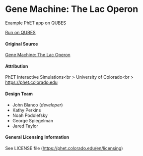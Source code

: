 # Gene Machine: The Lac Operon

Example PhET app on QUBES

[Run on QUBES](https://qubeshub.org/tools/phetlacoperon)

#### Original Source

[Gene Machine: The Lac Operon](https://phet.colorado.edu/en/simulation/legacy/gene-machine-lac-operon)

#### Attribution

PhET Interactive Simulations<br \>
University of Colorado<br \>
https://phet.colorado.edu 

#### Design Team

* John Blanco (_developer_)
* Kathy Perkins
* Noah Podolefsky
* George Spiegelman
* Jared Taylor

#### General Licensing Information

See LICENSE file (https://phet.colorado.edu/en/licensing)
